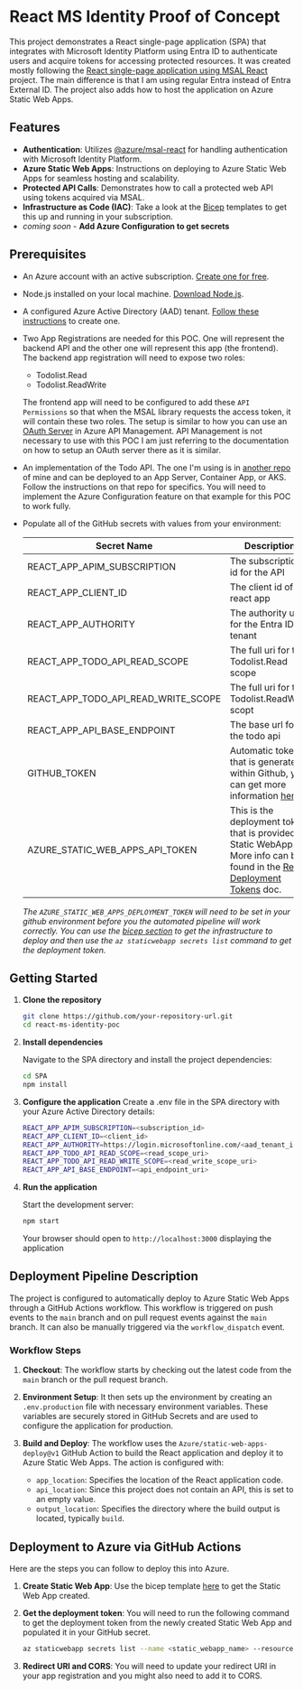 # React MS Identity Proof of Concept

This project demonstrates a React single-page application (SPA) that integrates with Microsoft Identity Platform using Entra ID to authenticate users and acquire tokens for accessing protected resources.  It was created mostly following the [React single-page application using MSAL React](https://learn.microsoft.com/en-us/samples/azure-samples/ms-identity-ciam-javascript-tutorial/ms-identity-ciam-javascript-tutorial-1-sign-in-react/) project. The main difference is that I am using regular Entra instead of Entra External ID.  The project also adds how to host the application on Azure Static Web Apps.

## Features

- **Authentication**: Utilizes [@azure/msal-react](https://www.npmjs.com/package/@azure/msal-react) for handling authentication with Microsoft Identity Platform.
- **Azure Static Web Apps**: Instructions on deploying to Azure Static Web Apps for seamless hosting and scalability.
- **Protected API Calls**: Demonstrates how to call a protected web API using tokens acquired via MSAL.
- **Infrastructure as Code (IAC)**: Take a look at the [Bicep](https://github.com/anotherRedbeard/react-ms-identity-poc/tree/main/iac/bicep) templates to get this up and running in your subscription.
- *coming soon* - **Add Azure Configuration to get secrets**

## Prerequisites

- An Azure account with an active subscription. [Create one for free](https://azure.microsoft.com/en-us/free/).
- Node.js installed on your local machine. [Download Node.js](https://nodejs.org/en/download/).
- A configured Azure Active Directory (AAD) tenant. [Follow these instructions](https://docs.microsoft.com/en-us/azure/active-directory/develop/quickstart-create-new-tenant) to create one.
- Two App Registrations are needed for this POC. One will represent the backend API and the other one will represent this app (the frontend). The backend app registration will need to expose two roles:
  - Todolist.Read
  - Todolist.ReadWrite

  The frontend app will need to be configured to add these `API Permissions` so that when the MSAL library requests the access token, it will contain these two roles. The setup is similar to how you can use an [OAuth Server](https://learn.microsoft.com/en-us/azure/api-management/api-management-howto-oauth2#register-applications-with-the-oauth-server) in Azure API Management.  API Management is not necessary to use with this POC I am just referring to the documentation on how to setup an OAuth server there as it is similar.
- An implementation of the Todo API. The one I'm using is in [another repo](https://github.com/anotherRedbeard/web-api-demo-container) of mine and can be deployed to an App Server, Container App, or AKS. Follow the instructions on that repo for specifics. You will need to implement the Azure Configuration feature on that example for this POC to work fully.

- Populate all of the GitHub secrets with values from your environment:

    | Secret Name | Description |
    | ----------- | ----------- |
    |REACT_APP_APIM_SUBSCRIPTION|The subscription id for the API |
    |REACT_APP_CLIENT_ID|The client id of the react app |
    |REACT_APP_AUTHORITY|The authority url for the Entra ID tenant|
    |REACT_APP_TODO_API_READ_SCOPE|The full uri for the Todolist.Read scope|
    |REACT_APP_TODO_API_READ_WRITE_SCOPE|The full uri for the Todolist.ReadWrite scopt|
    |REACT_APP_API_BASE_ENDPOINT|The base url for the todo api|
    |GITHUB_TOKEN|Automatic token that is generate within Github, you can get more information [here](https://docs.github.com/en/actions/security-guides/automatic-token-authentication)|
    |AZURE_STATIC_WEB_APPS_API_TOKEN|This is the deployment token that is provided by Static WebApp. More info can be found in the [Reset Deployment Tokens](https://learn.microsoft.com/en-us/azure/static-web-apps/deployment-token-management) doc.|

    *The `AZURE_STATIC_WEB_APPS_DEPLOYMENT_TOKEN` will need to be set in your github environment before you the automated pipeline will work correctly. You can use the [bicep section](https://github.com/anotherRedbeard/react-ms-identity-poc/blob/main/iac/bicep/README.md) to get the infrastructure to deploy and then use the `az staticwebapp secrets list` command to get the deployment token.*

## Getting Started

1. **Clone the repository**

    ```bash
    git clone https://github.com/your-repository-url.git
    cd react-ms-identity-poc
    ```

2. **Install dependencies**

    Navigate to the SPA directory and install the project dependencies:

    ```bash
    cd SPA
    npm install
    ```

3. **Configure the application**
    Create a .env file in the SPA directory with your Azure Active Directory details:

    ```bash
    REACT_APP_APIM_SUBSCRIPTION=<subscription_id>
    REACT_APP_CLIENT_ID=<client_id>
    REACT_APP_AUTHORITY=https://login.microsoftonline.com/<aad_tenant_id>
    REACT_APP_TODO_API_READ_SCOPE=<read_scope_uri>
    REACT_APP_TODO_API_READ_WRITE_SCOPE=<read_write_scope_uri>
    REACT_APP_API_BASE_ENDPOINT=<api_endpoint_uri>
    ```

4. **Run the application**

    Start the development server:

    ```bash
    npm start
    ```

    Your browser should open to `http://localhost:3000` displaying the application

## Deployment Pipeline Description 

The project is configured to automatically deploy to Azure Static Web Apps through a GitHub Actions workflow. This workflow is triggered on push events to the `main` branch and on pull request events against the `main` branch. It can also be manually triggered via the `workflow_dispatch` event.

### Workflow Steps

1. **Checkout**: The workflow starts by checking out the latest code from the `main` branch or the pull request branch.

2. **Environment Setup**: It then sets up the environment by creating an `.env.production` file with necessary environment variables. These variables are securely stored in GitHub Secrets and are used to configure the application for production.

3. **Build and Deploy**: The workflow uses the `Azure/static-web-apps-deploy@v1` GitHub Action to build the React application and deploy it to Azure Static Web Apps. The action is configured with:
    - `app_location`: Specifies the location of the React application code.
    - `api_location`: Since this project does not contain an API, this is set to an empty value.
    - `output_location`: Specifies the directory where the build output is located, typically `build`.

## Deployment to Azure via GitHub Actions

Here are the steps you can follow to deploy this into Azure.

1. **Create Static Web App**: Use the bicep template [here](https://github.com/anotherRedbeard/react-ms-identity-poc/tree/main/iac/bicep) to get the Static Web App created.

2. **Get the deployment token**: You will need to run the following command to get the deployment token from the newly created Static Web App and populated it in your GitHub secret.

    ```bash
    az staticwebapp secrets list --name <static_webapp_name> --resource-group <resource_group_name>
    ```

3. **Redirect URI and CORS**: You will need to update your redirect URI in your app registration and you might also need to add it to CORS.

